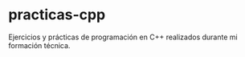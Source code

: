 # practicas-cpp
Ejercicios y prácticas de programación en C++ realizados durante mi formación técnica.
